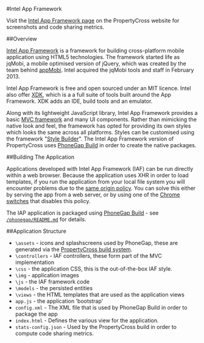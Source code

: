 #Intel App Framework

Visit the [Intel App Framework page](http://propertycross.com/intel-app-framework/) on the PropertyCross website for screenshots and code sharing metrics.

##Overview

[Intel App Framework](http://app-framework-software.intel.com/) is a framework for building cross-platform mobile application using HTML5 technologies. The framework started life as jqMobi, a mobile optimised version of jQuery, which was created by the team behind [appMobi](http://www.appmobi.com/). Intel acquired the jqMobi tools and staff in February 2013.

Intel App Framework is free and open sourced under an MIT licence. Intel also offer [XDK](http://html5dev-software.intel.com/), which is a a full suite of tools built around the App Framework. XDK adds an IDE, build tools and an emulator.

Along with its lightweight JavaScript library, Intel App Framework provides a basic [MVC framework](http://app-framework-software.intel.com/docmvc.php) and many UI components. Rather than mimicking the native look and feel, the framework has opted for providing its own styles which looks the same across all platforms. Styles can be customised using the framework "[Style Builder](http://app-framework-software.intel.com/style.php)". The Intel App Framework version of PropertyCross uses [PhoneGap Build](https://build.phonegap.com/) in order to create the native packages.

##Building The Application

Applications developed with Intel App Framework (IAF) can be run directly within a web browser. Because the application uses XHR in order to load templates, if you run the application from your local file system you will encounter problems due to the [same origin policy](http://en.wikipedia.org/wiki/Same_origin_policy). You can solve this either by serving the app from a web server, or by using one of the [Chrome switches](http://peter.sh/experiments/chromium-command-line-switches/) that disables this policy.

The IAP application is packaged using [PhoneGap Build](https://build.phonegap.com/) - see [`/phonegap/README.md`](https://github.com/tastejs/PropertyCross/tree/master/phonegap) for details.

##Application Structure

 + `\assets` - icons and splashscreens used by PhoneGap, these are generated via the [PropertyCross build system](https://github.com/ColinEberhardt/PropertyCross/tree/master/build).
 + `\controllers` - IAF controllers, these form part of the MVC implementation
 + `\css` - the application CSS, this is the out-of-the-box IAF style.
 + `\img` - application images
 + `\js` - the IAF framework code
 + `\models` - the persisted entities
 + `\views` - the HTML templates that are used as the application views
 + `app.js` - the application 'bootstrap'
 + `config.xml` - The XML file that is used by PhoneGap Build in order to package the app
 + `index.html` - Defines the various view for the application.
 + `stats-config.json` - Used by the PropertyCross build in order to compute code sharing metrics.

